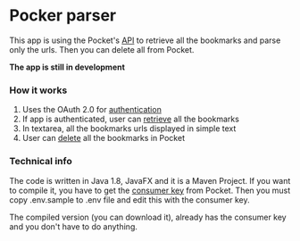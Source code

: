 # Pocker parser

This app is using the Pocket's [API](https://getpocket.com/developer/docs/overview) to retrieve all the
bookmarks and parse only the urls. Then you can delete all from Pocket.

**The app is still in development**

### How it works

1. Uses the OAuth 2.0 for [authentication](https://getpocket.com/developer/docs/authentication)
2. If app is authenticated, user can [retrieve](https://getpocket.com/developer/docs/v3/retrieve) all the bookmarks
3. In textarea, all the bookmarks urls displayed in simple text
4. User can [delete](https://getpocket.com/developer/docs/v3/modify) all the bookmarks in Pocket

### Technical info

The code is written in Java 1.8, JavaFX and it is a Maven Project. If you want to compile it, you have
to get the [consumer key](https://getpocket.com/developer/apps/new) from Pocket. 
Then you must copy .env.sample to .env file and edit this with the consumer key. 

The compiled version (you can download it), already has the consumer key and you don't have to do anything.


